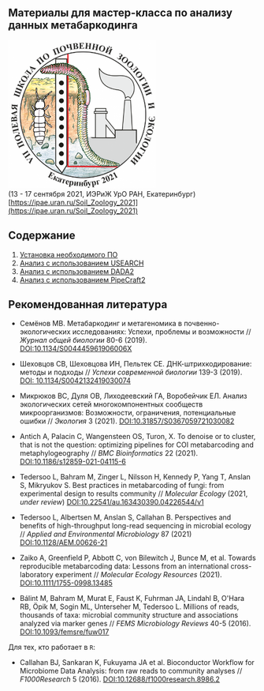 ## Материалы для мастер-класса по анализу данных метабаркодинга<br/>

<img src="Images/Soil_Zoology_School_2021_logo.png" width="300" title="VII полевая школа по почвенной зоологии и экологии" /><br/>
(13 - 17 сентября 2021, ИЭРиЖ УрО РАН, Екатеринбург)<br/>
[https://ipae.uran.ru/Soil_Zoology_2021](https://ipae.uran.ru/Soil_Zoology_2021)


## Содержание

1. [Установка необходимого ПО](00_Setup.md)
2. [Анализ с использованием USEARCH](01_USEARCH.md)
3. [Анализ с использованием DADA2](02_DADA2.md)
4. [Анализ с использованием PipeCraft2](03_PipeCraft2.md)


## Рекомендованная литература

- Семёнов МВ. Метабаркодинг и метагеномика в почвенно-экологических исследованиях: Успехи, проблемы и возможности // _Журнал общей биологии_ 80-6 (2019). [DOI:10.1134/S004445961906006X](https://elibrary.ru/item.asp?id=41241983)

- Шеховцов СВ, Шеховцова ИН, Пельтек СЕ. ДНК-штрихкодирование: методы и подходы // _Успехи современной биологии_ 139-3 (2019). [DOI: 10.1134/S0042132419030074](https://sciencejournals.ru/view-article/?j=uspbio&y=2019&v=139&n=3&a=UspBio1903007Shekhovtsov)

- Микрюков ВС, Дуля ОВ, Лиходеевский ГА, Воробейчик ЕЛ. Анализ экологических сетей многокомпонентных сообществ микроорганизмов: Возможности, ограничения, потенциальные ошибки // _Экология_ 3 (2021). [DOI:10.31857/S0367059721030082](https://www.elibrary.ru/item.asp?doi=10.31857/S0367059721030082)

- Antich A, Palacin C, Wangensteen OS, Turon, X. To denoise or to cluster, that is not the question: optimizing pipelines for COI metabarcoding and metaphylogeography // _BMC Bioinformatics_ 22 (2021). [DOI:10.1186/s12859-021-04115-6](https://bmcbioinformatics.biomedcentral.com/articles/10.1186/s12859-021-04115-6)

- Tedersoo L, Bahram M, Zinger L, Nilsson H, Kennedy P, Yang T, Anslan S, Mikryukov S. Best practices in metabarcoding of fungi: from experimental design to results community // _Molecular Ecology_ (2021, _under review_) [DOI:10.22541/au.163430390.04226544/v1](https://www.authorea.com/users/292199/articles/541805-best-practices-in-metabarcoding-of-fungi-from-experimental-design-to-results?commit=205b73b5f5987db2c8b6939a7386a809f822e1a9)

- Tedersoo L, Albertsen M, Anslan S, Callahan B. Perspectives and benefits of
high-throughput long-read sequencing in microbial ecology // _Applied and Environmental Microbiology_ 87 (2021) [DOI:10.1128/AEM.00626-21](https://journals.asm.org/doi/10.1128/AEM.00626-21)

- Zaiko A, Greenfield P, Abbott C, von Bilewitch J, Bunce M, et al. Towards reproducible metabarcoding data: Lessons from an international cross-laboratory experiment // _Molecular Ecology Resources_ (2021). [DOI:10.1111/1755-0998.13485](https://onlinelibrary.wiley.com/doi/full/10.1111/1755-0998.13485)

- Bálint M, Bahram M, Murat E, Faust K, Fuhrman JA, Lindahl B, O'Hara RB, Öpik M, Sogin ML, Unterseher M, Tedersoo L. Millions of reads, thousands of taxa: microbial community structure and associations analyzed via marker genes // _FEMS Microbiology Reviews_ 40-5 (2016). [DOI:10.1093/femsre/fuw017](https://academic.oup.com/femsre/article/40/5/686/2198141)

Для тех, кто работает в `R`:
- Callahan BJ, Sankaran K, Fukuyama JA et al. Bioconductor Workflow for Microbiome Data Analysis: from raw reads to community analyses // _F1000Research_ 5 (2016). [DOI:10.12688/f1000research.8986.2](https://f1000research.com/articles/5-1492)
